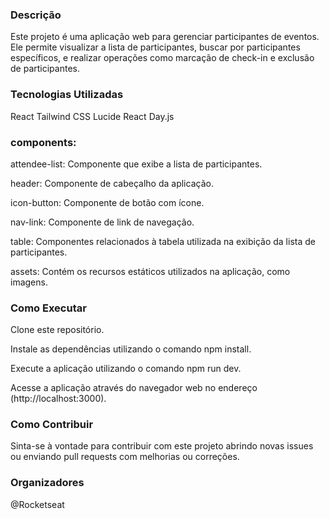 ### Descrição

Este projeto é uma aplicação web para gerenciar participantes de eventos. Ele permite visualizar a lista de participantes, buscar por participantes específicos, e realizar operações como marcação de check-in e exclusão de participantes.

### Tecnologias Utilizadas

React
Tailwind CSS
Lucide React
Day.js

### components:

attendee-list: Componente que exibe a lista de participantes.

header: Componente de cabeçalho da aplicação.

icon-button: Componente de botão com ícone.

nav-link: Componente de link de navegação.

table: Componentes relacionados à tabela utilizada na exibição da lista de participantes.

assets: Contém os recursos estáticos utilizados na aplicação, como imagens.

### Como Executar

Clone este repositório.

Instale as dependências utilizando o comando npm install.

Execute a aplicação utilizando o comando npm run dev.

Acesse a aplicação através do navegador web no endereço (http://localhost:3000).

### Como Contribuir

Sinta-se à vontade para contribuir com este projeto abrindo novas issues ou enviando pull requests com melhorias ou correções.

### Organizadores

@Rocketseat
